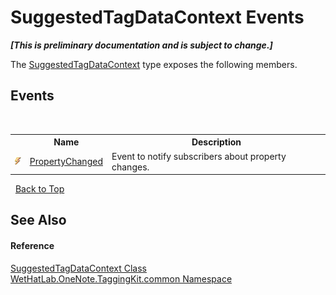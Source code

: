 # SuggestedTagDataContext Events
 _**\[This is preliminary documentation and is subject to change.\]**_

The <a href="fc433c94-8fb7-e877-217c-2bcf31c00339.md">SuggestedTagDataContext</a> type exposes the following members.


## Events
&nbsp;<table><tr><th></th><th>Name</th><th>Description</th></tr><tr><td>![Public event](media/pubevent.gif "Public event")</td><td><a href="3e2dfcff-6656-e61a-cfd1-8a846b917edf.md">PropertyChanged</a></td><td>
Event to notify subscribers about property changes.</td></tr></table>&nbsp;
<a href="#suggestedtagdatacontext-events">Back to Top</a>

## See Also


#### Reference
<a href="fc433c94-8fb7-e877-217c-2bcf31c00339.md">SuggestedTagDataContext Class</a><br /><a href="bcdbab9c-63d1-48a4-6937-af53fb8d9a55.md">WetHatLab.OneNote.TaggingKit.common Namespace</a><br />